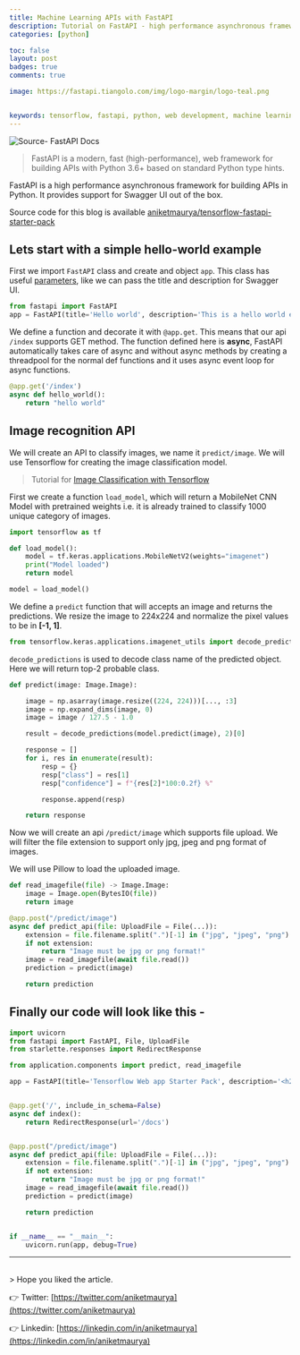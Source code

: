 ```yaml
---
title: Machine Learning APIs with FastAPI
description: Tutorial on FastAPI - high performance asynchronous framework for faster development of production ready APIs.
categories: [python]

toc: false
layout: post
badges: true
comments: true

image: https://fastapi.tiangolo.com/img/logo-margin/logo-teal.png


keywords: tensorflow, fastapi, python, web development, machine learning, computer vision
---
```


![](https://fastapi.tiangolo.com/img/logo-margin/logo-teal.png "Source- FastAPI Docs")

> FastAPI is a modern, fast (high-performance), web framework for building APIs with Python 3.6+ based on standard Python type hints.

FastAPI is a high performance asynchronous framework for building APIs in Python.
It provides support for Swagger UI out of the box.

Source code for this blog is available [aniketmaurya/tensorflow-fastapi-starter-pack](https://github.com/aniketmaurya/tensorflow-web-app-starter-pack)

## Lets start with a simple hello-world example

First we import `FastAPI` class and create and object `app`. This class has useful [parameters](https://github.com/tiangolo/fastapi/blob/a6897963d5ff2c836313c3b69fc6062051c07a63/fastapi/applications.py#L30), like we can pass the title and description for Swagger UI.

```python
from fastapi import FastAPI
app = FastAPI(title='Hello world', description='This is a hello world example', version='0.0.1')
```

We define a function and decorate it with `@app.get`. This means that our api ``/index`` supports GET method. The function defined here is **async**, FastAPI automatically takes care of async and without async methods by creating a threadpool for the normal def functions and it uses async event loop for async functions.

```python
@app.get('/index')
async def hello_world():
    return "hello world"
```

## Image recognition API

We will create an API to classify images, we name it `predict/image`.
We will use Tensorflow for creating the image classification model.

> Tutorial for [Image Classification with Tensorflow](https://aniketmaurya.ml/blog/tensorflow/deep%20learning/2019/05/12/image-classification-with-tf2.html)

First we create a function `load_model`, which will return a MobileNet CNN Model with pretrained weights i.e. it is already trained to classify 1000 unique category of images.

```python
import tensorflow as tf

def load_model():
    model = tf.keras.applications.MobileNetV2(weights="imagenet")
    print("Model loaded")
    return model

model = load_model()
```

We define a `predict` function that will accepts an image and returns the predictions.
We resize the image to 224x224 and normalize the pixel values to be in **[-1, 1]**.

```python
from tensorflow.keras.applications.imagenet_utils import decode_predictions
```
`decode_predictions` is used to decode class name of the predicted object. 
Here we will return top-2 probable class.

```python
def predict(image: Image.Image):

    image = np.asarray(image.resize((224, 224)))[..., :3]
    image = np.expand_dims(image, 0)
    image = image / 127.5 - 1.0

    result = decode_predictions(model.predict(image), 2)[0]

    response = []
    for i, res in enumerate(result):
        resp = {}
        resp["class"] = res[1]
        resp["confidence"] = f"{res[2]*100:0.2f} %"

        response.append(resp)

    return response
```

Now we will create an api `/predict/image` which supports file upload. We will filter the file extension to support only jpg, jpeg and png format of images.

We will use Pillow to load the uploaded image.

```python
def read_imagefile(file) -> Image.Image:
    image = Image.open(BytesIO(file))
    return image
```

```python
@app.post("/predict/image")
async def predict_api(file: UploadFile = File(...)):
    extension = file.filename.split(".")[-1] in ("jpg", "jpeg", "png")
    if not extension:
        return "Image must be jpg or png format!"
    image = read_imagefile(await file.read())
    prediction = predict(image)

    return prediction
```

## Finally our code will look like this -

```python
import uvicorn
from fastapi import FastAPI, File, UploadFile
from starlette.responses import RedirectResponse

from application.components import predict, read_imagefile

app = FastAPI(title='Tensorflow Web app Starter Pack', description='<h2>Try this app by uploading any image with `predict/image`</h2><br>by Aniket Maurya')


@app.get('/', include_in_schema=False)
async def index():
    return RedirectResponse(url='/docs')


@app.post("/predict/image")
async def predict_api(file: UploadFile = File(...)):
    extension = file.filename.split(".")[-1] in ("jpg", "jpeg", "png")
    if not extension:
        return "Image must be jpg or png format!"
    image = read_imagefile(await file.read())
    prediction = predict(image)

    return prediction


if __name__ == "__main__":
    uvicorn.run(app, debug=True)
```


<hr>
<br>
> Hope you liked the article.

👉 Twitter: [https://twitter.com/aniketmaurya](https://twitter.com/aniketmaurya)

👉 Linkedin: [https://linkedin.com/in/aniketmaurya](https://linkedin.com/in/aniketmaurya)